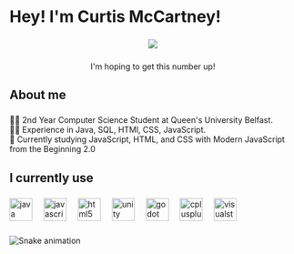 <h1 align="left">Hey! I'm Curtis McCartney!</h1>

###

<div align="center">
  <img src="https://profile-counter.glitch.me/Curtis-McCartney/count.svg?"  />
</div>

###

<p align="center">I'm hoping to get this number up!</p>

###

<h2 align="left">About me</h2>

###

<p align="left">👨‍🎓 2nd Year Computer Science Student at Queen's University Belfast.<br>👨‍💻 Experience in Java, SQL, HTMl, CSS, JavaScript.<br>📖 Currently studying JavaScript, HTML, and CSS with Modern JavaScript from the Beginning 2.0</p>

###

<h2 align="left">I currently use</h2>

###

<div align="left">
  <img src="https://cdn.jsdelivr.net/gh/devicons/devicon/icons/java/java-original.svg" height="40" alt="java logo"  />
  <img width="12" />
  <img src="https://cdn.jsdelivr.net/gh/devicons/devicon/icons/javascript/javascript-original.svg" height="40" alt="javascript logo"  />
  <img width="12" />
  <img src="https://cdn.jsdelivr.net/gh/devicons/devicon/icons/html5/html5-original.svg" height="40" alt="html5 logo"  />
  <img width="12" />
  <img src="https://cdn.jsdelivr.net/gh/devicons/devicon/icons/unity/unity-original.svg" height="40" alt="unity logo"  />
  <img width="12" />
  <img src="https://cdn.jsdelivr.net/gh/devicons/devicon/icons/godot/godot-original.svg" height="40" alt="godot logo"  />
  <img width="12" />
  <img src="https://cdn.jsdelivr.net/gh/devicons/devicon/icons/cplusplus/cplusplus-original.svg" height="40" alt="cplusplus logo"  />
  <img width="12" />
  <img src="https://cdn.jsdelivr.net/gh/devicons/devicon/icons/visualstudio/visualstudio-plain.svg" height="40" alt="visualstudio logo"  />
</div>

###

<img src="https://raw.githubusercontent.com/Curtis-McCartney/Curtis-McCartney/output/snake.svg" alt="Snake animation" />

###
